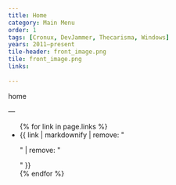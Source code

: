 ```yaml
---
title: Home
category: Main Menu
order: 1
tags: [Cronux, DevJammer, Thecarisma, Windows]
years: 2011–present
tile-header: front_image.png
tile: front_image.png
links:
  
---
```

home

—
<ul>
{% for link in page.links %}
  <li>{{ link | markdownify | remove: "<p>" | remove: "</p>" }}</li>
{% endfor %}
</ul>
